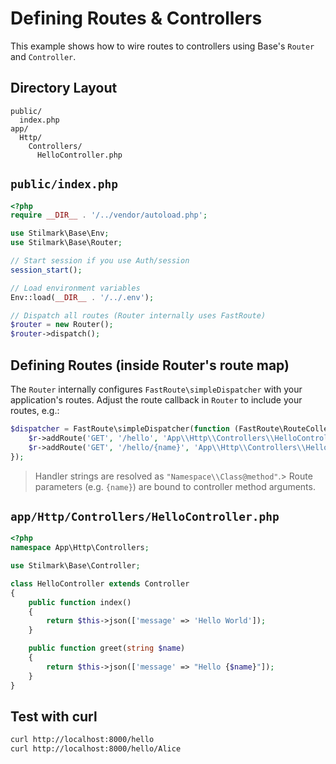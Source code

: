 # Defining Routes & Controllers

This example shows how to wire routes to controllers using Base's `Router` and `Controller`.

## Directory Layout
```
public/
  index.php
app/
  Http/
    Controllers/
      HelloController.php
```

## `public/index.php`
```php
<?php
require __DIR__ . '/../vendor/autoload.php';

use Stilmark\Base\Env;
use Stilmark\Base\Router;

// Start session if you use Auth/session
session_start();

// Load environment variables
Env::load(__DIR__ . '/../.env');

// Dispatch all routes (Router internally uses FastRoute)
$router = new Router();
$router->dispatch();
```

## Defining Routes (inside Router's route map)
The `Router` internally configures `FastRoute\simpleDispatcher` with your application's routes.
Adjust the route callback in `Router` to include your routes, e.g.:

```php
$dispatcher = FastRoute\simpleDispatcher(function (FastRoute\RouteCollector $r) {
    $r->addRoute('GET', '/hello', 'App\\Http\\Controllers\\HelloController@index');
    $r->addRoute('GET', '/hello/{name}', 'App\\Http\\Controllers\\HelloController@greet');
});
```

> Handler strings are resolved as `"Namespace\\Class@method"`.> Route parameters (e.g. `{name}`) are bound to controller method arguments.

## `app/Http/Controllers/HelloController.php`
```php
<?php
namespace App\Http\Controllers;

use Stilmark\Base\Controller;

class HelloController extends Controller
{
    public function index()
    {
        return $this->json(['message' => 'Hello World']);
    }

    public function greet(string $name)
    {
        return $this->json(['message' => "Hello {$name}"]);
    }
}
```

## Test with curl
```bash
curl http://localhost:8000/hello
curl http://localhost:8000/hello/Alice
```
